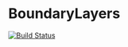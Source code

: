 # BoundaryLayers

[![Build Status](https://github.com/Whyborn/BoundaryLayers.jl/actions/workflows/CI.yml/badge.svg?branch=main)](https://github.com/Whyborn/BoundaryLayers.jl/actions/workflows/CI.yml?query=branch%3Amain)
